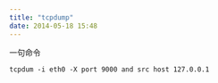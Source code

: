 ```yaml
---
title: "tcpdump"
date: 2014-05-18 15:48
---
```


一句命令

```
tcpdum -i eth0 -X port 9000 and src host 127.0.0.1
```
